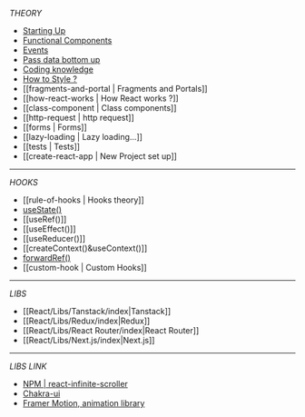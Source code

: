 




_THEORY_

- [Starting Up](entry-point.md)
- [Functional Components](components.md)
- [Events](events.md)
- [Pass data bottom up](pass-data-bottom-up.md)
- [Coding knowledge](coding-knowledge.md)
- [How to Style ?](style.md)
- [[fragments-and-portal | Fragments and Portals]]
- [[how-react-works | How React works ?]]
- [[class-component | Class components]]
- [[http-request | http request]]
- [[forms | Forms]]
- [[lazy-loading | Lazy loading...]]
- [[tests | Tests]]
- [[create-react-app | New Project set up]]

---

_HOOKS_

- [[rule-of-hooks | Hooks theory]]
- [useState()](<useState().md>)
- [[useRef()]]
- [[useEffect()]]
- [[useReducer()]]
- [[createContext()&useContext()]]
- [forwardRef()](https://react.dev/reference/react/forwardRef)
- [[custom-hook | Custom Hooks]]

---

_LIBS_

- [[React/Libs/Tanstack/index|Tanstack]]
- [[React/Libs/Redux/index|Redux]]
- [[React/Libs/React Router/index|React Router]]
- [[React/Libs/Next.js/index|Next.js]]

---

_LIBS LINK_

- [NPM | react-infinite-scroller](https://www.npmjs.com/package/react-infinite-scroller)
- [Chakra-ui](https://chakra-ui.com/getting-started)
- [Framer Motion, animation library](https://www.framer.com/motion/)
